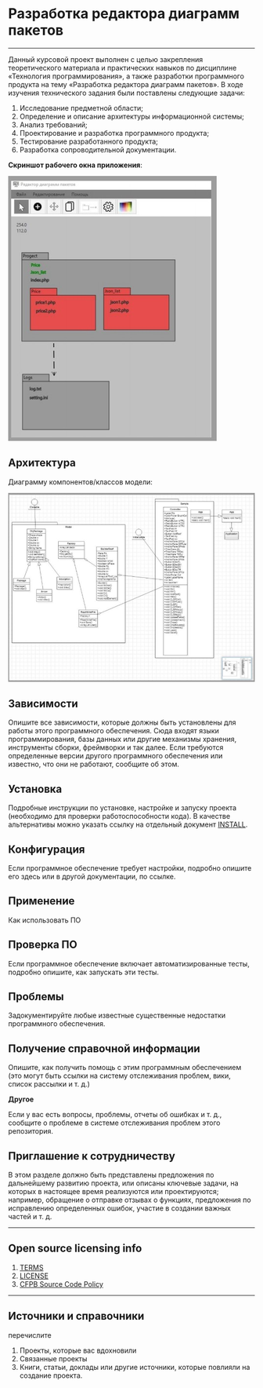 # Разработка редактора диаграмм пакетов
----------------
Данный курсовой проект выполнен с целью закрепления теоретического
материала и практических навыков по дисциплине «Технология
программирования», а также разработки программного продукта на тему
«Разработка редактора диаграмм пакетов».
В ходе изучения технического задания были поставлены следующие задачи:
1. Исследование предметной области;
2. Определение и описание архитектуры информационной системы;
3. Анализ требований;
4. Проектирование и разработка программного продукта;
5. Тестирование разработанного продукта;
6. Разработка сопроводительной документации.


**Скриншот рабочего окна приложения**:

![](https://github.com/ZhenLany/CoureWork/blob/main/Screenshot%202023-05-11%20110500.jpg)

## Архитектура
Диаграмму компонентов/классов модели:

![DAO1](https://github.com/ZhenLany/CoureWork/blob/main/Screenshot%202023-05-11%20111201.jpg)


## Зависимости

Опишите все зависимости, которые должны быть установлены для работы этого программного обеспечения.
Сюда входят языки программирования, базы данных или другие механизмы хранения, инструменты сборки, фреймворки и так далее.
Если требуются определенные версии другого программного обеспечения или известно, что они не работают, сообщите об этом.


## Установка

Подробные инструкции по установке, настройке и запуску проекта (необходимо для проверки работоспособности кода).
В качестве альтернативы можно указать ссылку на отдельный документ [INSTALL](INSTALL.md).

## Конфигурация

Если программное обеспечение требует настройки, подробно опишите его здесь или в другой документации, по ссылке.

## Применение

Как использовать ПО

## Проверка ПО

Если программное обеспечение включает автоматизированные тесты, подробно опишите, как запускать эти тесты.

## Проблемы

Задокументируйте любые известные существенные недостатки программного обеспечения.

## Получение справочной информации

Опишите, как получить помощь с этим программным обеспечением (это могут быть ссылки на систему отслеживания проблем, вики, список рассылки и т. д.)

**Другое**

Если у вас есть вопросы, проблемы, отчеты об ошибках и т. д., сообщите о проблеме в системе отслеживания проблем этого репозитория.

## Приглашение к сотрудничеству

В этом разделе должно быть представлены предложения по дальнейшему развитию проекта, или описаны ключевые задачи, на которых в настоящее время реализуются или проектируются; например, обращение о отправке отзывах о функциях, предложения по исправлению определенных ошибок, участие в создании важных частей и т. д.


----

## Open source licensing info
1. [TERMS](TERMS.md)
2. [LICENSE](LICENSE)
3. [CFPB Source Code Policy](https://github.com/cfpb/source-code-policy/)


----

## Источники и справочники
перечислите
1. Проекты, которые вас вдохновили
2. Связанные проекты
3. Книги, статьи, доклады или другие источники, которые повлияли на создание проекта.
